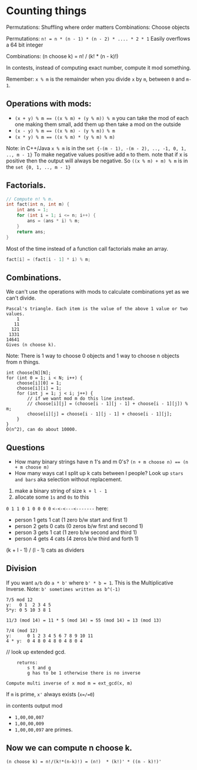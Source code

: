 # Counting things
Permutations: Shuffling where order matters
Combinations: Choose objects

Permutations: `n! = n * (n - 1) * (n - 2) * .... * 2 * 1`
Easily overflows a 64 bit integer

Combinations: (n choose k) = n! / (k!  * (n - k)!)

In contests, instead of computing exact number, compute it mod something.

Remember: `x % m` is the remainder when you divide `x` by `m`, between `0` and `m-1`.

## Operations with mods:
- `(x + y) % m == ((x % m) + (y % m)) % m` you can take the mod of each one making them small, add them up then take a mod on the outside
- `(x - y) % m == ((x % m) - (y % m)) % m`
- `(x * y) % m == ((x % m) * (y % m) % m)`

Note: in C++/Java `x % m` is in the `set {-(m - 1), -(m - 2), .., -1, 0, 1, .., m - 1}`
To make negative values positive add `m` to them.
note that if x is positive then the output will always be negative.
So `((x % m) + m) % m` is in the `set {0, 1, .., m - 1}`

## Factorials.
```cpp
// Compute n! % m.
int fact(int n, int m) {
    int ans = 1;
    for (int i = 1; i <= n; i++) {
        ans = (ans * i) % m;
    }
    return ans;
}
```
Most of the time instead of a function call factorials make an array.

```cpp
fact[i] = (fact[i - 1] * i) % m;
```

## Combinations.
We can't use the operations with mods to calculate combinations yet as we can't divide.

```
Pascal's triangle. Each item is the value of the above 1 value or two values.
    1
   11
  121
 1331
14641
Gives (n choose k).
```
Note: There is 1 way to choose 0 objects and 1 way to choose n objects from n things.

```
int choose[N][N];
for (int 0 = 1; i < N; i++) {
    choose[i][0] = 1;
    choose[i][i] = 1;
    for (int j = 1; j < i; j++) {
        // if we want mod m do this line instead.
        // choose[i][j] = (choose[i - 1][j - 1] + choose[i - 1][j]) % m;
        choose[i][j] = choose[i - 1][j - 1] + choose[i - 1][j];
    }
}
O(n^2), can do about 10000.
```
## Questions
- How many binary strings have n 1's and m 0's?
`(n + m choose n) == (n + m choose m)`
- How many ways cat I split up k cats between l people?
Look up `stars and bars` aka selection without replacement.
1. make a binary string of size `k + l - 1`
2. allocate some `1s` and `0s` to this

`0 1 1 0 1 0 0 0 0`
`<-<-<---<-------`
here:
- person 1 gets 1 cat (1 zero b/w start and first 1)
- person 2 gets 0 cats (0 zeros b/w first and second 1)
- person 3 gets 1 cat (1 zero b/w second and third 1)
- person 4 gets 4 cats (4 zeros b/w third and forth 1)

(k + l - 1) / (l - 1)
cats as dividers

## Division

If you want `a/b` do `a * b'` where `b' * b = 1`. This is the Multiplicative Inverse.
Note: `b' sometimes written as b^(-1)`
```
7/5 mod 12
y:   0 1  2 3 4 5
5*y: 0 5 10 3 8 1

11/3 (mod 14) = 11 * 5 (mod 14) = 55 (mod 14) = 13 (mod 13)

7/4 (mod 12)
y:      0 1 2 3 4 5 6 7 8 9 10 11
4 * y:  0 4 8 0 4 8 0 4 8 0 4   
```
// look up extended gcd.
```ext_gcd(a, b): // code binder
    returns:
        s t and g
        g has to be 1 otherwise there is no inverse

Compute multi inverse of x mod m = ext_gcd(x, m)
```    
If `m` is prime, `x'` always exists (`x=/=0`)

in contents output mod
- `1,00,00,007`
- `1,00,00,009`
- `1,00,00,097`
are primes.

## Now we can compute n choose k.
```
(n choose k) = n!/(k!*(n-k)!) = (n!)  * (k!)' * ((n - k)!)'
```
